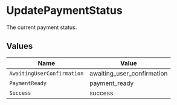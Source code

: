 # UpdatePaymentStatus

The current payment status.


## Values

| Name                       | Value                      |
| -------------------------- | -------------------------- |
| `AwaitingUserConfirmation` | awaiting_user_confirmation |
| `PaymentReady`             | payment_ready              |
| `Success`                  | success                    |